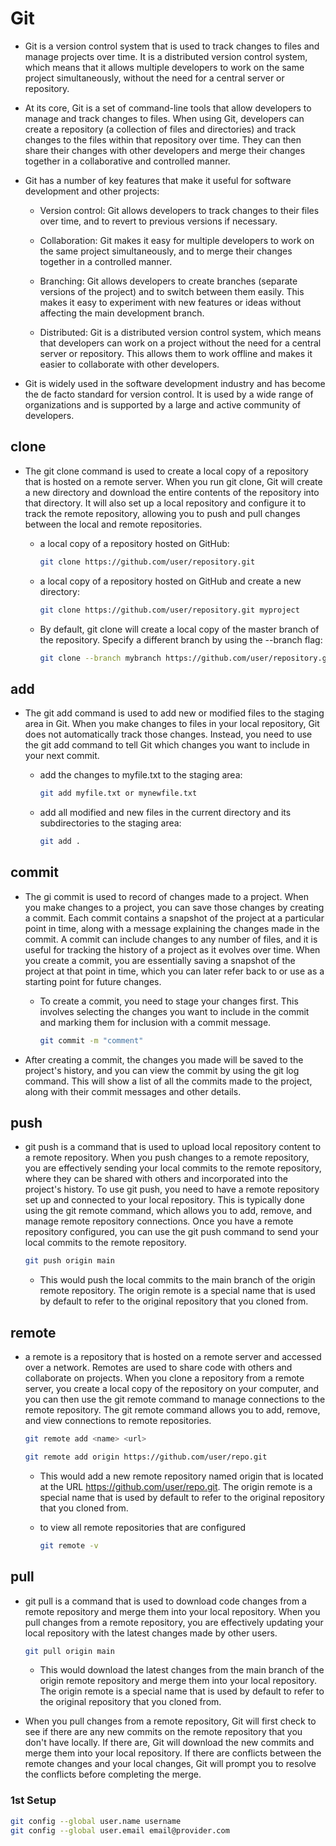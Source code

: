 # Git

* Git is a version control system that is used to track changes to files and manage projects over time. It is a distributed version control system, which means that it allows multiple developers to work on the same project simultaneously, without the need for a central server or repository.

* At its core, Git is a set of command-line tools that allow developers to manage and track changes to files. When using Git, developers can create a repository (a collection of files and directories) and track changes to the files within that repository over time. They can then share their changes with other developers and merge their changes together in a collaborative and controlled manner.

* Git has a number of key features that make it useful for software development and other projects:

  * Version control: Git allows developers to track changes to their files over time, and to revert to previous versions if necessary.

  * Collaboration: Git makes it easy for multiple developers to work on the same project simultaneously, and to merge their changes together in a controlled manner.

  * Branching: Git allows developers to create branches (separate versions of the project) and to switch between them easily. This makes it easy to experiment with new features or ideas without affecting the main development branch.

  * Distributed: Git is a distributed version control system, which means that developers can work on a project without the need for a central server or repository. This allows them to work offline and makes it easier to collaborate with other developers.

* Git is widely used in the software development industry and has become the de facto standard for version control. It is used by a wide range of organizations and is supported by a large and active community of developers.

## clone

* The git clone command is used to create a local copy of a repository that is hosted on a remote server. When you run git clone, Git will create a new directory and download the entire contents of the repository into that directory. It will also set up a local repository and configure it to track the remote repository, allowing you to push and pull changes between the local and remote repositories.

  * a local copy of a repository hosted on GitHub:

    ```bash
    git clone https://github.com/user/repository.git
    ```

  * a local copy of a repository hosted on GitHub and create a new directory:

    ```bash
    git clone https://github.com/user/repository.git myproject
    ```

  * By default, git clone will create a local copy of the master branch of the repository. Specify a different branch by using the --branch flag:

    ```bash
    git clone --branch mybranch https://github.com/user/repository.git
    ```

## add

* The git add command is used to add new or modified files to the staging area in Git. When you make changes to files in your local repository, Git does not automatically track those changes. Instead, you need to use the git add command to tell Git which changes you want to include in your next commit.

  * add the changes to myfile.txt to the staging area:

    ```bash
    git add myfile.txt or mynewfile.txt
    ```

  * add all modified and new files in the current directory and its subdirectories to the staging area:

    ```bash
    git add .
    ```

## commit

* The gi commit is used to record of changes made to a project. When you make changes to a project, you can save those changes by creating a commit. Each commit contains a snapshot of the project at a particular point in time, along with a message explaining the changes made in the commit. A commit can include changes to any number of files, and it is useful for tracking the history of a project as it evolves over time. When you create a commit, you are essentially saving a snapshot of the project at that point in time, which you can later refer back to or use as a starting point for future changes.

  * To create a commit, you need to stage your changes first. This involves selecting the changes you want to include in the commit and marking them for inclusion with a commit message.

    ```bash
    git commit -m "comment"
    ```

* After creating a commit, the changes you made will be saved to the project's history, and you can view the commit by using the git log command. This will show a list of all the commits made to the project, along with their commit messages and other details.

## push

* git push is a command that is used to upload local repository content to a remote repository. When you push changes to a remote repository, you are effectively sending your local commits to the remote repository, where they can be shared with others and incorporated into the project's history. To use git push, you need to have a remote repository set up and connected to your local repository. This is typically done using the git remote command, which allows you to add, remove, and manage remote repository connections. Once you have a remote repository configured, you can use the git push command to send your local commits to the remote repository.

    ```bash
    git push origin main
    ```

  * This would push the local commits to the main branch of the origin remote repository. The origin remote is a special name that is used by default to refer to the original repository that you cloned from.

## remote

* a remote is a repository that is hosted on a remote server and accessed over a network. Remotes are used to share code with others and collaborate on projects. When you clone a repository from a remote server, you create a local copy of the repository on your computer, and you can then use the git remote command to manage connections to the remote repository. The git remote command allows you to add, remove, and view connections to remote repositories.

    ```bash
    git remote add <name> <url>
    ```

    ```bash
    git remote add origin https://github.com/user/repo.git
    ```

  * This would add a new remote repository named origin that is located at the URL <https://github.com/user/repo.git>. The origin remote is a special name that is used by default to refer to the original repository that you cloned from.

  * to view all remote repositories that are configured

    ```bash
    git remote -v
    ```

## pull

* git pull is a command that is used to download code changes from a remote repository and merge them into your local repository. When you pull changes from a remote repository, you are effectively updating your local repository with the latest changes made by other users.

    ```bash
    git pull origin main
    ```

  * This would download the latest changes from the main branch of the origin remote repository and merge them into your local repository. The origin remote is a special name that is used by default to refer to the original repository that you cloned from.

* When you pull changes from a remote repository, Git will first check to see if there are any new commits on the remote repository that you don't have locally. If there are, Git will download the new commits and merge them into your local repository. If there are conflicts between the remote changes and your local changes, Git will prompt you to resolve the conflicts before completing the merge.

### 1st Setup

```bash
git config --global user.name username
git config --global user.email email@provider.com
```
